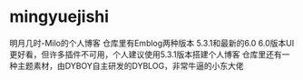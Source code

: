 # mingyuejishi
明月几时-Milo的个人博客
仓库里有Emblog两种版本 5.3.1和最新的6.0
6.0版本UI更好看，但许多插件不可用，个人建议使用5.3.1版本搭建个人博客
仓库里还有一种主题素材，由DYBOY自主研发的DYBLOG，非常牛逼的小东大佬
